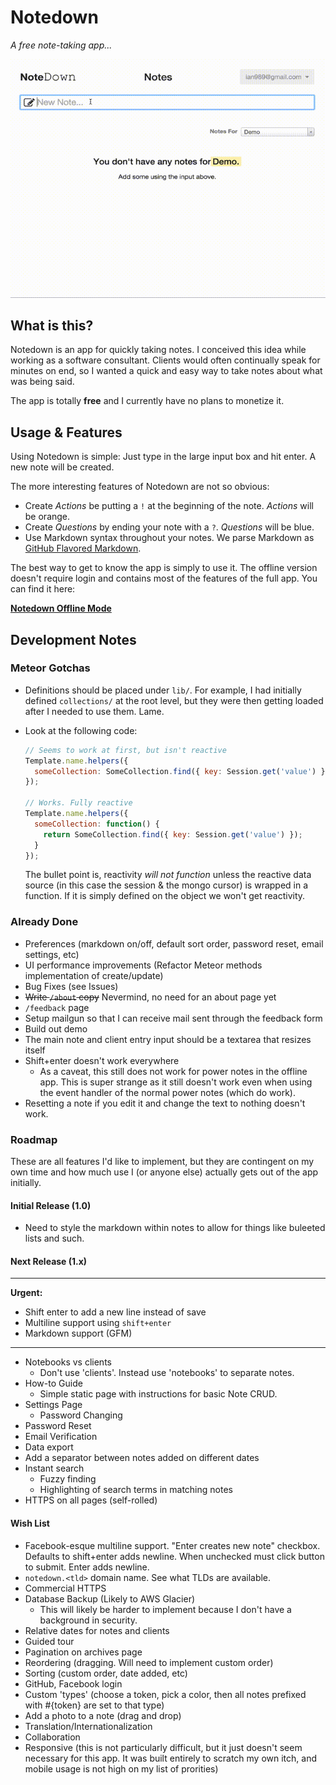 # Notedown

_A free note-taking app..._

![Notedown Usage Gif](https://github.com/iansinnott/notedown/blob/master/screen.gif)

## What is this?

Notedown is an app for quickly taking notes. I conceived this idea while working as a software consultant. Clients would often continually speak for minutes on end, so I wanted a quick and easy way to take notes about what was being said. 

The app is totally **free** and I currently have no plans to monetize it.

## Usage & Features

Using Notedown is simple: Just type in the large input box and hit enter. A new note will be created.

The more interesting features of Notedown are not so obvious:

* Create _Actions_ be putting a `!` at the beginning of the note. _Actions_ will be orange.
* Create _Questions_ by ending your note with a `?`. _Questions_ will be blue.
* Use Markdown syntax throughout your notes. We parse Markdown as [GitHub Flavored Markdown][gfm].

The best way to get to know the app is simply to use it. The offline version doesn't require login and contains most of the features of the full app. You can find it here:

**[Notedown Offline Mode](http://notedown.us/offline)**

[gfm]: https://help.github.com/articles/github-flavored-markdown/

## Development Notes

### Meteor Gotchas

* Definitions should be placed under `lib/`. For example, I had initially defined `collections/` at the root level, but they were then getting loaded after I needed to use them. Lame.
* Look at the following code:

    ```js
    // Seems to work at first, but isn't reactive
    Template.name.helpers({
      someCollection: SomeCollection.find({ key: Session.get('value') })
    });

    // Works. Fully reactive
    Template.name.helpers({
      someCollection: function() {
        return SomeCollection.find({ key: Session.get('value') });
      }
    });
    ```

    The bullet point is, reactivity _will not function_ unless the reactive data source (in this case the session & the mongo cursor) is wrapped in a function. If it is simply defined on the object we won't get reactivity. 

### Already Done

* Preferences (markdown on/off, default sort order, password reset, email settings, etc)
* UI performance improvements (Refactor Meteor methods implementation of create/update)
* Bug Fixes (see Issues)
* ~~Write `/about` copy~~ Nevermind, no need for an about page yet
* `/feedback` page
* Setup mailgun so that I can receive mail sent through the feedback form
* Build out demo
* The main note and client entry input should be a textarea that resizes itself
* Shift+enter doesn't work everywhere
  * As a caveat, this still does not work for power notes in the offline app. This is super strange as it still doesn't work even when using the event handler of the normal power notes (which do work).
* Resetting a note if you edit it and change the text to nothing doesn't work.

### Roadmap

These are all features I'd like to implement, but they are contingent on my own time and how much use I (or anyone else) actually gets out of the app initially.

#### Initial Release (1.0)

* Need to style the markdown within notes to allow for things like buleeted lists and such.

#### Next Release (1.x)

---

**Urgent:**

* Shift enter to add a new line instead of save
* Multiline support using `shift+enter`
* Markdown support (GFM)

---

* Notebooks vs clients
  * Don't use 'clients'. Instead use 'notebooks' to separate notes.
* How-to Guide
  * Simple static page with instructions for basic Note CRUD.
* Settings Page
  * Password Changing
* Password Reset
* Email Verification
* Data export
* Add a separator between notes added on different dates
* Instant search
  * Fuzzy finding
  * Highlighting of search terms in matching notes
* HTTPS on all pages (self-rolled)


#### Wish List

* Facebook-esque multiline support. "Enter creates new note" checkbox. Defaults to shift+enter adds newline. When unchecked must click button to submit. Enter adds newline.
* `notedown.<tld>` domain name. See what TLDs are available.
* Commercial HTTPS
* Database Backup (Likely to AWS Glacier)
  * This will likely be harder to implement because I don't have a background in security. 
* Relative dates for notes and clients
* Guided tour
* Pagination on archives page
* Reordering (dragging. Will need to implement custom order)
* Sorting (custom order, date added, etc)
* GitHub, Facebook login
* Custom 'types' (choose a token, pick a color, then all notes prefixed with #{token} are set to that type)
* Add a photo to a note (drag and drop)
* Translation/Internationalization
* Collaboration
* Responsive (this is not particularly difficult, but it just doesn't seem necessary for this app. It was built entirely to scratch my own itch, and mobile usage is not high on my list of prorities)
